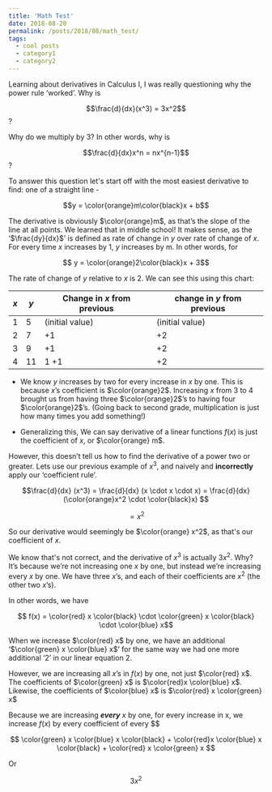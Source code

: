 ```yaml
---
title: 'Math Test'
date: 2018-08-20
permalink: /posts/2018/08/math_test/
tags:
  - cool posts
  - category1
  - category2
---
```

Learning about derivatives in Calculus I, I was really questioning why the power rule ‘worked’. Why is 

$$\frac{d}{dx}(x^3) = 3x^2$$?

 Why do we multiply by 3?  In other words, why is 

$$\frac{d}{dx}x^n = nx^{n-1}$$?

To answer this question let's start off with the most easiest derivative to find: one of a straight line -

$$y = \color{orange}m\color{black}x + b$$

The derivative is obviously $\color{orange}m$, as that’s the slope of the line at all points. We learned that in middle school! It makes sense, as the ‘$\frac{dy}{dx}$’ is defined as rate of change in $y$ over rate of change of $x$. For every time $x$ increases by 1, $y$ increases by m. In other words, for

$$ y = \color{orange}2\color{black}x + 3$$

The rate of change of $y$ relative to $x$ is 2. We can see this using this chart:

| *x* | *y*  | Change in *x* from previous     | change in *y* from previous    |
|---|----|-------------|--------------|
| 1 | 5  | (initial value) | (initial value) |
| 2 | 7  |              +1 |  +2 |
| 3 | 9  |               +1|  +2|
| 4 | 11 | 1            +1|  +2|


* We know $y$ increases by two for every increase in $x$ by one. This is because $x$’s coefficient is $\color{orange}2$. Increasing $x$ from 3 to 4 brought us from having three $\color{orange}2$’s to having four $\color{orange}2$’s. (Going back to second grade, multiplication is just how many times you add something!)

* Generalizing this, We can say derivative of a linear functions $f(x)$ is just the coefficient of $x$, or $\color{orange} m$.

However, this doesn’t tell us how to find the derivative of a power two or greater. Lets use our previous example of $x^3$, and naively and **incorrectly** apply our ‘coefficient rule’.

$$\frac{d}{dx} (x^3) = \frac{d}{dx} (x \cdot x \cdot x) = \frac{d}{dx} (\color{orange}x^2 \cdot \color{black}x) $$

$$ = x^2$$

So our derivative would seemingly be $\color{orange} x^2$, as that's our coefficient of $x$.

We know that's not correct, and the derivative of $x^3$ is actually $3x^2$. Why? It’s because we’re not increasing one $x$ by one, but instead we’re increasing every $x$ by one. We have three $x$’s, and each of their coefficients are $x^2$ (the other two $x$’s).

In other words, we have

$$ f(x) = \color{red} x \color{black} \cdot \color{green} x \color{black} \cdot \color{blue} x$$

When we increase $\color{red} x$ by one, we have an additional ‘$\color{green} x \color{blue} x$’ for the same way we had one more additional ‘2’ in our linear equation 2.

However, we are increasing all $x$’s in $f(x)$ by one, not just $\color{red} x$. The coefficients of $\color{green} x$ is $\color{red}x \color{blue} x$. Likewise, the coefficients of $\color{blue} x$ is $\color{red} x \color{green} x$

Because we are increasing ***every*** $x$ by one, for every increase in x, we increase $f(x)$ by every coefficient of every $$

$$ \color{green} x \color{blue} x \color{black} + \color{red}x \color{blue} x \color{black} + \color{red} x \color{green} x $$

Or

$$ 3x^2$$
 

